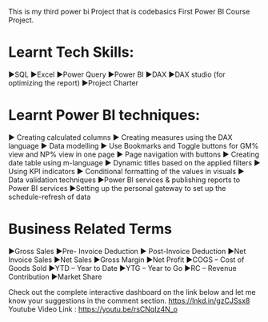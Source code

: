 This is my third power bi Project that is codebasics First Power BI Course Project.

# Learnt Tech Skills:
▶️SQL
▶️Excel
▶️Power Query
▶️Power BI
▶️DAX
▶️DAX studio (for optimizing the report)
▶️Project Charter

# Learnt Power BI techniques:
▶️ Creating calculated columns
▶️ Creating measures using the DAX language
▶️ Data modelling
▶️ Use Bookmarks and Toggle buttons for GM% view and NP% view in one page
▶️ Page navigation with buttons
▶️ Creating date table using m-language
▶️ Dynamic titles based on the applied filters
▶️ Using KPI indicators
▶️ Conditional formatting of the values in visuals
▶️ Data validation techniques
▶️Power BI services & publishing reports to Power BI services
▶️Setting up the personal gateway to set up the schedule-refresh of data

# Business Related Terms
▶️Gross Sales
▶️Pre- Invoice Deduction
▶️ Post-Invoice Deduction
▶️Net Invoice Sales
▶️Net Sales
▶️Gross Margin
▶️Net Profit
▶️COGS – Cost of Goods Sold
▶️YTD – Year to Date
▶️YTG – Year to Go
▶️RC – Revenue Contribution
▶️Market Share

Check out the complete interactive dashboard on the link below and let me know your suggestions in the comment section.
https://lnkd.in/gzCJSsx8
Youtube Video Link : https://youtu.be/rsCNqIz4N_o
